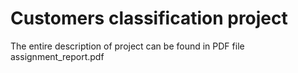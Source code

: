 # Customers classification project
The entire description of project can be found in PDF file assignment_report.pdf
